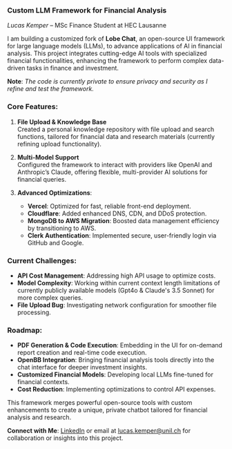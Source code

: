 ### **Custom LLM Framework for Financial Analysis**

*Lucas Kemper* – MSc Finance Student at HEC Lausanne

I am building a customized fork of **Lobe Chat**, an open-source UI framework for large language models (LLMs), to advance applications of AI in financial analysis. This project integrates cutting-edge AI tools with specialized financial functionalities, enhancing the framework to perform complex data-driven tasks in finance and investment.

**Note**: *The code is currently private to ensure privacy and security as I refine and test the framework.*

### **Core Features**:
1. **File Upload & Knowledge Base**  
   Created a personal knowledge repository with file upload and search functions, tailored for financial data and research materials (currently refining upload functionality).
   
2. **Multi-Model Support**  
   Configured the framework to interact with providers like OpenAI and Anthropic’s Claude, offering flexible, multi-provider AI solutions for financial queries.

3. **Advanced Optimizations**:
   - **Vercel**: Optimized for fast, reliable front-end deployment.
   - **Cloudflare**: Added enhanced DNS, CDN, and DDoS protection.
   - **MongoDB to AWS Migration**: Boosted data management efficiency by transitioning to AWS.
   - **Clerk Authentication**: Implemented secure, user-friendly login via GitHub and Google.

### **Current Challenges**:
- **API Cost Management**: Addressing high API usage to optimize costs.
- **Model Complexity**: Working within current context length limitations of currently publicly available models (Gpt4o & Claude's 3.5 Sonnet) for more complex queries.
- **File Upload Bug**: Investigating network configuration for smoother file processing.

### **Roadmap**:
- **PDF Generation & Code Execution**: Embedding in the UI for on-demand report creation and real-time code execution.
- **OpenBB Integration**: Bringing financial analysis tools directly into the chat interface for deeper investment insights.
- **Customized Financial Models**: Developing local LLMs fine-tuned for financial contexts.
- **Cost Reduction**: Implementing optimizations to control API expenses.

This framework merges powerful open-source tools with custom enhancements to create a unique, private chatbot tailored for financial analysis and research.

**Connect with Me**: [LinkedIn](https://www.linkedin.com/in/lucas-kemper/) or email at lucas.kemper@unil.ch for collaboration or insights into this project.
